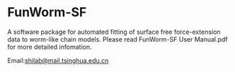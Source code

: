 # FunWorm-SF
A software package for automated fitting of surface free force-extension data to worm-like chain models.
Please read FunWorm-SF User Manual.pdf for more detailed infomation.

Email:shilab@mail.tsinghua.edu.cn
